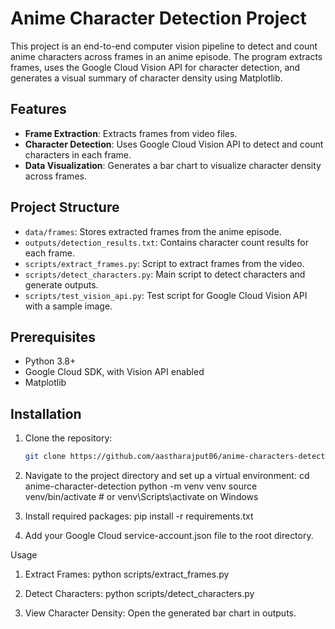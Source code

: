 # Anime Character Detection Project

This project is an end-to-end computer vision pipeline to detect and count anime characters across frames in an anime episode. The program extracts frames, uses the Google Cloud Vision API for character detection, and generates a visual summary of character density using Matplotlib.

## Features

- **Frame Extraction**: Extracts frames from video files.
- **Character Detection**: Uses Google Cloud Vision API to detect and count characters in each frame.
- **Data Visualization**: Generates a bar chart to visualize character density across frames.

## Project Structure

- `data/frames`: Stores extracted frames from the anime episode.
- `outputs/detection_results.txt`: Contains character count results for each frame.
- `scripts/extract_frames.py`: Script to extract frames from the video.
- `scripts/detect_characters.py`: Main script to detect characters and generate outputs.
- `scripts/test_vision_api.py`: Test script for Google Cloud Vision API with a sample image.

## Prerequisites

- Python 3.8+
- Google Cloud SDK, with Vision API enabled
- Matplotlib

## Installation

1. Clone the repository:

   ```bash
   git clone https://github.com/aastharajput06/anime-characters-detection.git

   ```

2. Navigate to the project directory and set up a virtual environment:
   cd anime-character-detection
   python -m venv venv
   source venv/bin/activate # or venv\Scripts\activate on Windows

3. Install required packages:
   pip install -r requirements.txt

4. Add your Google Cloud service-account.json file to the root directory.

Usage

1. Extract Frames:
   python scripts/extract_frames.py

2. Detect Characters:
   python scripts/detect_characters.py

3. View Character Density: Open the generated bar chart in outputs.
